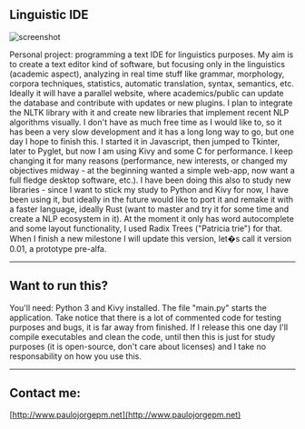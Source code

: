 ## Linguistic IDE

![screenshot](http://www.paulojorgepm.net/static/images/print_linguistic_ide.png)

Personal project: programming a text IDE for linguistics purposes. My aim is to create a text editor kind of software, but focusing only in the linguistics (academic aspect), analyzing in real time stuff like grammar, morphology, corpora techniques, statistics, automatic translation, syntax, semantics, etc. Ideally it will have a parallel website, where academics/public can update the database and contribute with updates or new plugins. I plan to integrate the NLTK library with it and create new libraries that implement recent NLP algorithms visually. I don't have as much free time as I would like to, so it has been a very slow development and it has a long long way to go, but one day I hope to finish this. I started it in Javascript, then jumped to Tkinter, later to Pyglet, but now I am using Kivy and some C for performance. I keep changing it for many reasons (performance, new interests, or changed my objectives midway - at the beginning wanted a simple web-app, now want a full fledge desktop software, etc.). I have been doing this also to study new libraries - since I want to stick my study to Python and Kivy for now, I have been using it, but ideally in the future would like to port it and remake it with a faster language, ideally Rust (want to master and try it for some time and create a NLP ecosystem in it). At the moment it only has word autocomplete and some layout functionality, I used Radix Trees ("Patricia trie") for that. When I finish a new milestone I will update this version, let�s call it version 0.01, a prototype pre-alfa.

---

## Want to run this?

You'll need: Python 3 and Kivy installed. The file "main.py" starts the application. Take notice that there is a lot of commented code for testing purposes and bugs, it is far away from finished. If I release this one day I'll compile executables and clean the code, until then this is just for study purposes (it is open-source, don't care about licenses) and I take no responsability on how you use this.

---

## Contact me:

[http://www.paulojorgepm.net](http://www.paulojorgepm.net)
